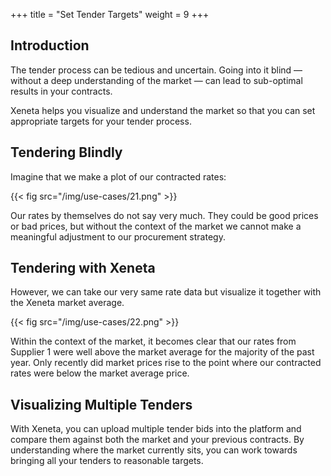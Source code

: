 +++
title = "Set Tender Targets"
weight = 9
+++

## Introduction

The tender process can be tedious and uncertain. Going into it blind — without a deep understanding of the market — can lead to sub-optimal results in your contracts. 

Xeneta helps you visualize and understand the market so that you can set appropriate targets for your tender process.

## Tendering Blindly

Imagine that we make a plot of our contracted rates:

{{< fig src="/img/use-cases/21.png" >}}

Our rates by themselves do not say very much. They could be good prices or bad prices, but without the context of the market we cannot make a meaningful adjustment to our procurement strategy.

## Tendering with Xeneta

However, we can take our very same rate data but visualize it together with the Xeneta market average.

{{< fig src="/img/use-cases/22.png" >}}

Within the context of the market, it becomes clear that our rates from Supplier 1 were well above the market average for the majority of the past year. Only recently did market prices rise to the point where our contracted rates were below the market average price.

## Visualizing Multiple Tenders

With Xeneta, you can upload multiple tender bids into the platform and compare them against both the market and your previous contracts. By understanding where the market currently sits, you can work towards bringing all your tenders to reasonable targets.